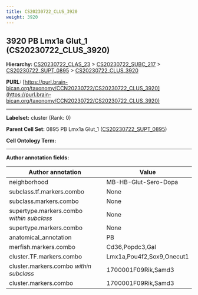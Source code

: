 ```yaml
---
title: CS20230722_CLUS_3920
weight: 3920
---
```

## 3920 PB Lmx1a Glut_1 (CS20230722_CLUS_3920)
<b>Hierarchy: </b>
[CS20230722_CLAS_23](../CS20230722_CLAS_23) >
[CS20230722_SUBC_217](../CS20230722_SUBC_217) >
[CS20230722_SUPT_0895](../CS20230722_SUPT_0895) >
[CS20230722_CLUS_3920](../CS20230722_CLUS_3920)

**PURL:** [https://purl.brain-bican.org/taxonomy/CCN20230722/CS20230722_CLUS_3920](https://purl.brain-bican.org/taxonomy/CCN20230722/CS20230722_CLUS_3920)

---


**Labelset:** cluster (Rank: 0)

**Parent Cell Set:** 0895 PB Lmx1a Glut_1 ([CS20230722_SUPT_0895](../CS20230722_SUPT_0895))



**Cell Ontology Term:** 

[MARKER GENES.]: #


---

[TRANSFERRED ANNOTATIONS.]: #


[AUTHOR ANNOTATION FIELDS.]: #


**Author annotation fields:**

| Author annotation | Value |
|-------------------|-------|
|neighborhood|MB-HB-Glut-Sero-Dopa|
|subclass.tf.markers.combo|None|
|subclass.markers.combo|None|
|supertype.markers.combo _within subclass_|None|
|supertype.markers.combo|None|
|anatomical_annotation|PB|
|merfish.markers.combo|Cd36,Popdc3,Gal|
|cluster.TF.markers.combo|Lmx1a,Pou4f2,Sox9,Onecut1|
|cluster.markers.combo _within subclass_|1700001F09Rik,Samd3|
|cluster.markers.combo|1700001F09Rik,Samd3|
